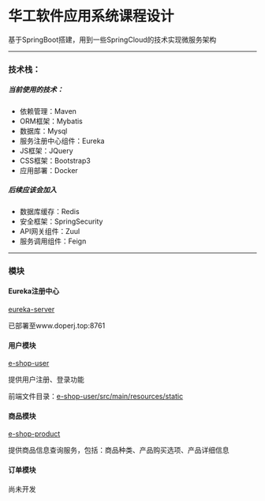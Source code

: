 # 华工软件应用系统课程设计
基于SpringBoot搭建，用到一些SpringCloud的技术实现微服务架构

---
### 技术栈：
##### 当前使用的技术：
- 依赖管理：Maven
- ORM框架：Mybatis
- 数据库：Mysql
- 服务注册中心组件：Eureka
- JS框架：JQuery
- CSS框架：Bootstrap3
- 应用部署：Docker
##### 后续应该会加入
- 数据库缓存：Redis
- 安全框架：SpringSecurity
- API网关组件：Zuul
- 服务调用组件：Feign

---
### 模块
#### Eureka注册中心
[eureka-server](https://github.com/DoperJ/JavaEShop/tree/master/eureka-server)

已部署至www.doperj.top:8761

#### 用户模块
[e-shop-user](https://github.com/DoperJ/JavaEShop/tree/master/e-shop-user)

提供用户注册、登录功能

前端文件目录：[e-shop-user/src/main/resources/static](https://github.com/DoperJ/JavaEShop/tree/master/e-shop-user/src/main/resources/static)
#### 商品模块
[e-shop-product](https://github.com/DoperJ/JavaEShop/tree/master/e-shop-product)

提供商品信息查询服务，包括：商品种类、产品购买选项、产品详细信息

#### 订单模块
尚未开发
